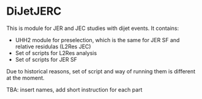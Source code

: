# DiJetJERC
This is module for JER and JEC studies with dijet events. 
It contains:
- UHH2 module for preselection, which is the same for JER SF and relative residulas (L2Res JEC) 
- Set of scripts for L2Res analysis
- Set of scripts for JER SF

Due to historical reasons, set of script and way of running them is different at the moment. 

TBA: insert names, add short instruction for each part
